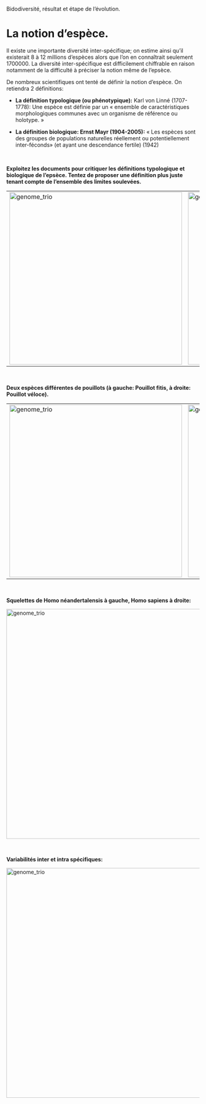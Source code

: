 <p>Bidodiversité, résultat et étape de l’évolution.</p>

# La notion d’espèce.

Il existe une importante diversité inter-spécifique; on estime ainsi qu’il existerait 8 à 12 millions d’espèces alors que l’on en connaîtrait seulement 1700000. La diversité inter-spécifique est difficilement chiffrable en raison notamment de la difficulté à préciser la notion même de l’epsèce.

De nombreux scientifiques ont tenté de définir la notion d’espèce. On retiendra 2 définitions:

- **La définition typologique (ou phénotypique):** Karl von Linné (1707-1778): Une espèce est définie par un « ensemble de caractéristiques morphologiques communes avec un organisme de référence ou holotype. »

- **La définition biologique: Ernst Mayr (1904-2005):** « Les espèces sont des groupes de populations naturelles réellement ou potentiellement inter-féconds» (et ayant une descendance fertile) (1942)

<p></br></p>

**Exploitez les documents pour critiquer les définitions typologique et biologique de l’epsèce. Tentez de proposer une définition plus juste tenant compte de l’ensemble des limites soulevées.**

<div align=center>

<table>

<tr>


<td><a href="https://ipfs.io/ipfs/QmQmvZLjryXqMWrv6dwZdEgvGLMmfg1tTn7NiuTiDeJ1hx"><img src="https://ipfs.io/ipfs/QmQmvZLjryXqMWrv6dwZdEgvGLMmfg1tTn7NiuTiDeJ1hx" alt="genome_trio" width=450></td>

<td><a href="https://ipfs.io/ipfs/QmXwqdHVjVc7C8qaccsxnshnp24RJasZ3jjEwhd2RHmssp"><img src="https://ipfs.io/ipfs/QmXwqdHVjVc7C8qaccsxnshnp24RJasZ3jjEwhd2RHmssp" alt="genome_trio" width=450></td>

</tr>

</table>

</div>

<p></br></p>

**Deux espèces différentes de pouillots (à gauche: Pouillot fitis, à droite: Pouillot véloce).**

<div align=center>

<table>

<tr>


<td><a href="https://ipfs.io/ipfs/Qma5a9PHM94ExGUx7okES3a9N4CfbySPBJZmEwpX8Wn8YD"><img src="https://ipfs.io/ipfs/Qma5a9PHM94ExGUx7okES3a9N4CfbySPBJZmEwpX8Wn8YD" alt="genome_trio" width=450></td>

<td><a href="https://ipfs.io/ipfs/QmZ2QCu7PeBSq21g16gm4tixL4CDC2LcNHAjy8eKCaPXMA"><img src="https://ipfs.io/ipfs/QmZ2QCu7PeBSq21g16gm4tixL4CDC2LcNHAjy8eKCaPXMA" alt="genome_trio" width=450></td>

</tr>

</table>

</div>

<p></br></p>

**Squelettes de Homo néandertalensis à gauche, Homo sapiens à droite:**

<a href="https://ipfs.io/ipfs/QmNmio6koyBPYJkgz7gpThXuQMNaaWg7ajZtA1dcErnFQ3"><img src="https://ipfs.io/ipfs/QmNmio6koyBPYJkgz7gpThXuQMNaaWg7ajZtA1dcErnFQ3" alt="genome_trio" width=600></a>

<p></br></p>

**Variabilités inter et intra spécifiques:**

<a href="https://ipfs.io/ipfs/QmeiZjaoxiU2XxNNy7VkmKBSoCDh3h21dPCFrJ9aVHcsEu"><img src="https://ipfs.io/ipfs/QmeiZjaoxiU2XxNNy7VkmKBSoCDh3h21dPCFrJ9aVHcsEu" alt="genome_trio" width=600></a>

